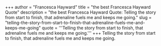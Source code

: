 +++
author = "Francesca Hayward"
title = "the best Francesca Hayward Quote"
description = "the best Francesca Hayward Quote: Telling the story from start to finish, that adrenaline fuels me and keeps me going."
slug = "telling-the-story-from-start-to-finish-that-adrenaline-fuels-me-and-keeps-me-going"
quote = '''Telling the story from start to finish, that adrenaline fuels me and keeps me going.'''
+++
Telling the story from start to finish, that adrenaline fuels me and keeps me going.
